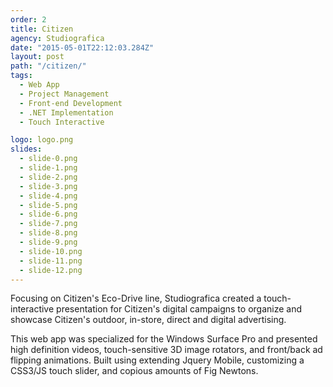 ```yaml
---
order: 2
title: Citizen
agency: Studiografica
date: "2015-05-01T22:12:03.284Z"
layout: post
path: "/citizen/"
tags:
  - Web App
  - Project Management
  - Front-end Development
  - .NET Implementation
  - Touch Interactive

logo: logo.png
slides:
  - slide-0.png
  - slide-1.png
  - slide-2.png
  - slide-3.png
  - slide-4.png
  - slide-5.png
  - slide-6.png
  - slide-7.png
  - slide-8.png
  - slide-9.png
  - slide-10.png
  - slide-11.png
  - slide-12.png  
---
```

Focusing on Citizen's Eco-Drive line, Studiografica created a touch-interactive presentation for Citizen's digital campaigns to organize and showcase Citizen's outdoor, in-store, direct and digital advertising.

This web app was specialized for the Windows Surface Pro and presented high definition videos, touch-sensitive 3D image rotators, and front/back ad flipping animations. Built using extending Jquery Mobile, customizing a CSS3/JS touch slider, and copious amounts of Fig Newtons.
